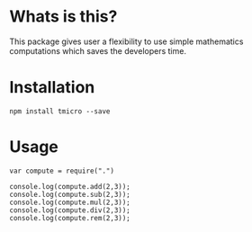 # Whats is this?

This package gives user a flexibility to use simple mathematics computations which saves the developers time.

# Installation

`npm install tmicro --save`

# Usage

```
var compute = require(".")

console.log(compute.add(2,3));
console.log(compute.sub(2,3));
console.log(compute.mul(2,3));
console.log(compute.div(2,3));
console.log(compute.rem(2,3));
```

